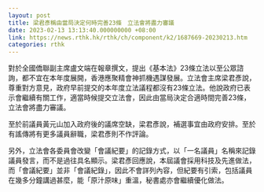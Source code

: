```yaml
---
layout: post
title: 梁君彥稱由當局決定何時完善23條　立法會將盡力審議
date: 2023-02-13 13:13:40.000000000 +08:00
link: https://news.rthk.hk/rthk/ch/component/k2/1687669-20230213.htm
categories: rthk
---
```


對於全國僑聯副主席盧文端在報章撰文，提出《基本法》23條立法以至公眾諮詢，都不宜在本年度展開，香港應聚精會神抓機遇謀發展。立法會主席梁君彥說，尊重對方意見，政府早前提交的本年度立法議程都沒有23條立法。他說政府已表示會繼續有關工作，適當時候提交立法會，因此由當局決定合適時間完善23條，立法會將盡力審議。

至於前議員黃元山加入政府後的議席空缺，梁君彥說，補選事宜由政府安排。至於有謠傳將有更多議員辭職，梁君彥則不作評論。

另外，立法會各委員會改變「會議紀要」的記錄方式，以「一名議員」名稱來記錄議員發言，而不是過往具名顯示。梁君彥回應說，本屆議會採用科技及先進做法，而「會議紀要」並非「會議紀錄」，因此不會詳列內容，但紀要有引索，包括議員在幾多分鐘講過甚麼，能「原汁原味」重溫，秘書處亦會繼續優化做法。
